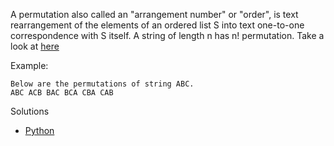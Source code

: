 A permutation also called an "arrangement number" or "order", is text rearrangement of the elements of an ordered list S into text one-to-one correspondence with S itself. A string of length n has n! permutation. 
Take a look at [here](https://www.geeksforgeeks.org/write-a-c-program-to-print-all-permutations-of-a-given-string/)

Example:
```
Below are the permutations of string ABC. 
ABC ACB BAC BCA CBA CAB
```
Solutions
 - [Python](solution.py)